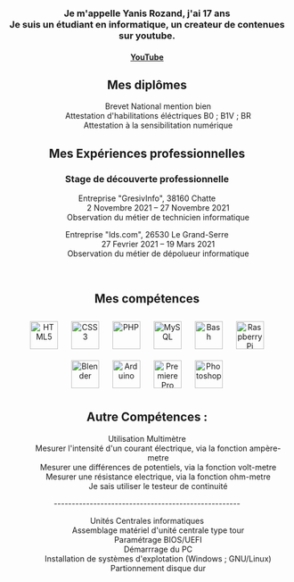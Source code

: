   <!-- Hi there! Feel free to make this your own but don't use my data -->
<div align="center">  
<h3>Je m'appelle Yanis Rozand, j'ai 17 ans<br>Je suis un étudiant en informatique, un createur de contenues sur youtube.</h3>

<h4><a href="https://bit.ly/2TV0RIg">YouTube</a></h4>

## Mes diplômes 
  <dl>
    <dd>Brevet National mention bien</dd>
    <dd>Attestation d'habilitations éléctriques B0 ; B1V ; BR</dd>
    <dd>Attestation à la sensibilitation numérique</dd>
   </dl>

## Mes Expériences professionnelles
  ### Stage de découverte professionnelle
  <dl>
    <dt>Entreprise "GresivInfo", 38160 Chatte</dt>
    <dd>2 Novembre 2021 – 27 Novembre 2021</dd>
    <dd>Observation du métier de technicien informatique</dd>
  </dl>
  
  <dl>
    <dt>Entreprise "lds.com", 26530 Le Grand-Serre</dt>
    <dd>27 Fevrier 2021 – 19 Mars 2021</dd>
    <dd>Observation du métier de dépolueur informatique</dd>
  </dl>
<br/>  


## Mes compétences  
<div align="center">  
<img style="margin: 10px" src="https://profilinator.rishav.dev/skills-assets/html5-original-wordmark.svg" alt="HTML5" height="50" />  
<img style="margin: 10px" src="https://profilinator.rishav.dev/skills-assets/css3-original-wordmark.svg" alt="CSS3" height="50" />  
<img style="margin: 10px" src="https://profilinator.rishav.dev/skills-assets/php-original.svg" alt="PHP" height="50" />  
<img style="margin: 10px" src="https://profilinator.rishav.dev/skills-assets/mysql-original-wordmark.svg" alt="MySQL" height="50" />  
<img style="margin: 10px" src="https://profilinator.rishav.dev/skills-assets/gnu_bash-icon.svg" alt="Bash" height="50" />  
<img style="margin: 10px" src="https://profilinator.rishav.dev/skills-assets/raspberrypi.png" alt="Raspberry Pi" height="50" />  
<img style="margin: 10px" src="https://profilinator.rishav.dev/skills-assets/blender_community_badge_white.svg" alt="Blender" height="50" />  
<img style="margin: 10px" src="https://profilinator.rishav.dev/skills-assets/arduino.png" alt="Arduino" height="50" />  
<img style="margin: 10px" src="https://profilinator.rishav.dev/skills-assets/adobepremierepro.png" alt="Premiere Pro" height="50" />  
<img style="margin: 10px" src="https://profilinator.rishav.dev/skills-assets/photoshop-plain.svg" alt="Photoshop" height="50" />  
</div>  

## Autre Compétences :  
  
  <dl>
    <dt>Utilisation Multimètre</dt>
    <dd>Mesurer l'intensité d'un courant électrique, via la fonction ampère-metre</dd>
    <dd>Mesurer une différences de potentiels, via la fonction volt-metre</dd>
    <dd>Mesurer une résistance electrique, via la fonction ohm-metre</dd>
    <dd>Je sais utiliser le testeur de continuité</dd>
  </dl>
----------------------------------------------------
   <dl>
    <dt>Unités Centrales informatiques</dt>
    <dd>Assemblage matériel d'unité centrale type tour</dd>
    <dd>Paramétrage BIOS/UEFI</dd>
    <dd>Démarrrage du PC</dd>
    <dd>Installation de systèmes d'explotation (Windows ; GNU/Linux)</dd>
    <dd>Partionnement disque dur</dd>
   </dl>
  

<br />
